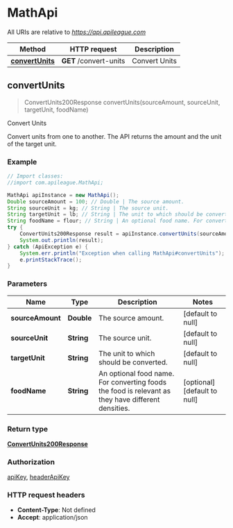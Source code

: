 # MathApi

All URIs are relative to *https://api.apileague.com*

Method | HTTP request | Description
------------- | ------------- | -------------
[**convertUnits**](MathApi.md#convertUnits) | **GET** /convert-units | Convert Units



## convertUnits

> ConvertUnits200Response convertUnits(sourceAmount, sourceUnit, targetUnit, foodName)

Convert Units

Convert units from one to another. The API returns the amount and the unit of the target unit.

### Example

```java
// Import classes:
//import com.apileague.MathApi;

MathApi apiInstance = new MathApi();
Double sourceAmount = 100; // Double | The source amount.
String sourceUnit = kg; // String | The source unit.
String targetUnit = lb; // String | The unit to which should be converted.
String foodName = flour; // String | An optional food name. For converting foods the food is relevant as they have different densities.
try {
    ConvertUnits200Response result = apiInstance.convertUnits(sourceAmount, sourceUnit, targetUnit, foodName);
    System.out.println(result);
} catch (ApiException e) {
    System.err.println("Exception when calling MathApi#convertUnits");
    e.printStackTrace();
}
```

### Parameters


Name | Type | Description  | Notes
------------- | ------------- | ------------- | -------------
 **sourceAmount** | **Double**| The source amount. | [default to null]
 **sourceUnit** | **String**| The source unit. | [default to null]
 **targetUnit** | **String**| The unit to which should be converted. | [default to null]
 **foodName** | **String**| An optional food name. For converting foods the food is relevant as they have different densities. | [optional] [default to null]

### Return type

[**ConvertUnits200Response**](ConvertUnits200Response.md)

### Authorization

[apiKey](../README.md#apiKey), [headerApiKey](../README.md#headerApiKey)

### HTTP request headers

- **Content-Type**: Not defined
- **Accept**: application/json

